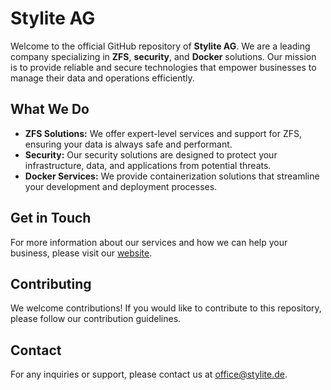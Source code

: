 # Stylite AG

Welcome to the official GitHub repository of **Stylite AG**. We are a leading company specializing in **ZFS**, **security**, and **Docker** solutions. Our mission is to provide reliable and secure technologies that empower businesses to manage their data and operations efficiently.

## What We Do

- **ZFS Solutions:** We offer expert-level services and support for ZFS, ensuring your data is always safe and performant.
- **Security:** Our security solutions are designed to protect your infrastructure, data, and applications from potential threats.
- **Docker Services:** We provide containerization solutions that streamline your development and deployment processes.

## Get in Touch

For more information about our services and how we can help your business, please visit our [website](https://stylite.de).

## Contributing

We welcome contributions! If you would like to contribute to this repository, please follow our contribution guidelines.


## Contact

For any inquiries or support, please contact us at [office@stylite.de](mailto:office@stylite.de).
